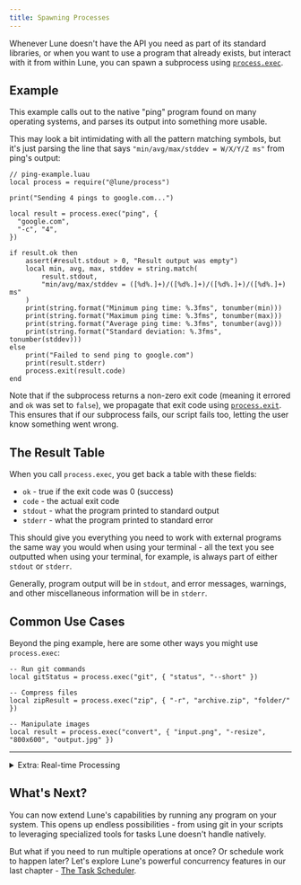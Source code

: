 ```yaml
---
title: Spawning Processes
---
```


Whenever Lune doesn't have the API you need as part of its standard libraries, or when you want to use a program that already exists, but interact with it from within Lune, you can spawn a subprocess using [`process.exec`](../../api-reference/process#exec).

## Example

This example calls out to the native "ping" program found on many operating systems, and parses its output into something more usable.

This may look a bit intimidating with all the pattern matching symbols, but it's just parsing the line that says `"min/avg/max/stddev = W/X/Y/Z ms"` from ping's output:

```luau
// ping-example.luau
local process = require("@lune/process")

print("Sending 4 pings to google.com...")

local result = process.exec("ping", {
  "google.com",
  "-c", "4",
})

if result.ok then
	assert(#result.stdout > 0, "Result output was empty")
	local min, avg, max, stddev = string.match(
		result.stdout,
		"min/avg/max/stddev = ([%d%.]+)/([%d%.]+)/([%d%.]+)/([%d%.]+) ms"
	)
	print(string.format("Minimum ping time: %.3fms", tonumber(min)))
	print(string.format("Maximum ping time: %.3fms", tonumber(max)))
	print(string.format("Average ping time: %.3fms", tonumber(avg)))
	print(string.format("Standard deviation: %.3fms", tonumber(stddev)))
else
	print("Failed to send ping to google.com")
	print(result.stderr)
	process.exit(result.code)
end
```

Note that if the subprocess returns a non-zero exit code (meaning it errored and `ok` was set to `false`), we propagate that exit code using [`process.exit`](../../api-reference/process#exit). This ensures that if our subprocess fails, our script fails too, letting the user know something went wrong.

## The Result Table

When you call `process.exec`, you get back a table with these fields:

- `ok` - true if the exit code was 0 (success)
- `code` - the actual exit code
- `stdout` - what the program printed to standard output
- `stderr` - what the program printed to standard error

This should give you everything you need to work with external programs the same way you would when using your terminal - all the text you see outputted when using your terminal, for example, is always part of either `stdout` or `stderr`.

Generally, program output will be in `stdout`, and error messages, warnings, and other miscellaneous information will be in `stderr`.

## Common Use Cases

Beyond the ping example, here are some other ways you might use `process.exec`:

```luau
-- Run git commands
local gitStatus = process.exec("git", { "status", "--short" })

-- Compress files
local zipResult = process.exec("zip", { "-r", "archive.zip", "folder/" })

-- Manipulate images
local result = process.exec("convert", { "input.png", "-resize", "800x600", "output.jpg" })
```

---

<details>
<summary>Extra: Real-time Processing</summary>

As we've seen throughout this chapter, the `process.exec` function only returns a result table, and does not let you interact with the output streams while the process is running. But sometimes, you don't want that simplicity, and you need more granular and real-time processing capabilities for process output.

That's where `process.create` comes in - here's an example for monitoring a log file in real-time and alert when errors occur:

```luau
// log-monitor.luau
local process = require("@lune/process")

-- Start watching a log file
local tail = process.create("tail", { "-f", "/var/log/app.log" })

print("Monitoring log file for errors...")

-- Read new log lines as they appear
while true do
  local line = tail.stdout:read()
  if not line then
    break
  end

  if string.find(line, "ERROR") or string.find(line, "FATAL") then
      print(`🚨 ALERT: {line}`)
      -- Could send notification, write to file, etc.
  end
end
```

</details>

## What's Next?

You can now extend Lune's capabilities by running any program on your system. This opens up endless possibilities - from using git in your scripts to leveraging specialized tools for tasks Lune doesn't handle natively.

But what if you need to run multiple operations at once? Or schedule work to happen later? Let's explore Lune's powerful concurrency features in our last chapter - [The Task Scheduler](./9-task-scheduler).
